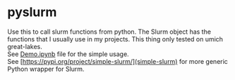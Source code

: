# pyslurm

Use this to call slurm functions from python. The Slurm object has the functions that I usually use in my projects. This thing only tested on umich great-lakes. <br>
See [Demo.ipynb](Demo) file for the simple usage. <br>
See [https://pypi.org/project/simple-slurm/](simple-slurm) for more generic Python wrapper for Slurm.  
